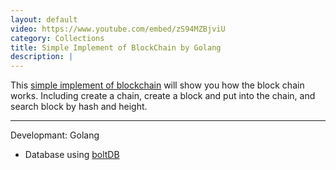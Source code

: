 ```yaml
---
layout: default
video: https://www.youtube.com/embed/zS94MZBjviU
category: Collections
title: Simple Implement of BlockChain by Golang
description: |
---
```

This [simple implement of blockchain](https://github.com/M1stI4orK7U8y/blockchainImpl) will show you how the block chain works. Including create a chain, create a block and put into the chain, and search block by hash and height.

--------------------------------------------------------------------
Developmant: Golang
* Database using [boltDB](https://github.com/boltdb/bolt)  